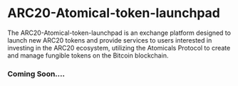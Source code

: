 # ARC20-Atomical-token-launchpad
The ARC20-Atomical-token-launchpad is an exchange platform designed to launch new ARC20 tokens and provide services to users interested in investing in the ARC20 ecosystem, utilizing the Atomicals Protocol to create and manage fungible tokens on the Bitcoin blockchain.

### Coming Soon....
